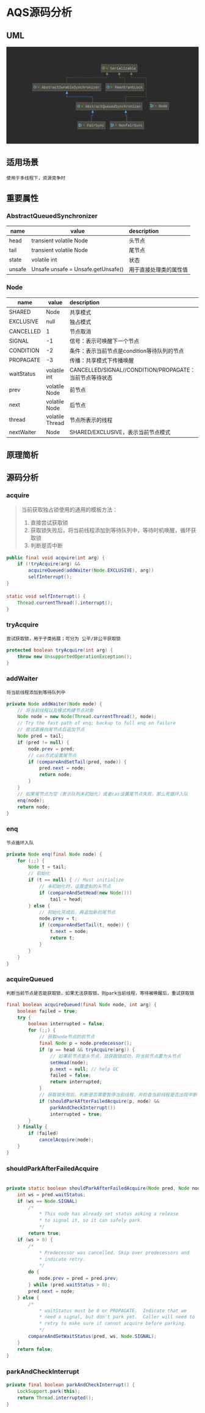 # AQS源码分析

## UML
![uml](../../image/uml_AbstractQueuedSynchronizer.png)

## 适用场景

    使用于多线程下，资源竞争时

## 重要属性

### AbstractQueuedSynchronizer

|name|value|description|
|---|---|:---|
|head|transient volatile Node|头节点|
|tail|transient volatile Node|尾节点|
|state|volatile int|状态|
|unsafe|Unsafe unsafe = Unsafe.getUnsafe()|用于直接处理类的属性值|

### Node

|name|value|description|
|---|---|:---|
|SHARED|Node|共享模式|
|EXCLUSIVE|null|独占模式|
|CANCELLED|1|节点取消|
|SIGNAL|-1|信号：表示可唤醒下一个节点|
|CONDITION|-2|条件：表示当前节点是condition等待队列的节点|
|PROPAGATE|-3|传播：共享模式下传播唤醒|
|waitStatus|volatile int|CANCELLED/SIGNAL//CONDITION/PROPAGATE：当前节点等待状态|
|prev|volatile Node|前节点|
|next|volatile Node|后节点|
|thread|volatile Thread|节点所表示的线程|
|nextWaiter|Node|SHARED/EXCLUSIVE，表示当前节点模式|

## 原理简析


## 源码分析

### acquire
>当前获取独占锁使用的通用的模板方法：
>1. 直接尝试获取锁
>2. 获取锁失败后，将当前线程添加到等待队列中，等待时机唤醒，循环获取锁
>3. 判断是否中断
```java
public final void acquire(int arg) {
    if (!tryAcquire(arg) &&
        acquireQueued(addWaiter(Node.EXCLUSIVE), arg))
        selfInterrupt();
}

static void selfInterrupt() {
    Thread.currentThread().interrupt();
}
```

### tryAcquire
    尝试获取锁，用于子类拓展；可分为 公平/非公平获取锁
```java
protected boolean tryAcquire(int arg) {
    throw new UnsupportedOperationException();
}
```

### addWaiter
    将当前线程添加到等待队列中
```java
private Node addWaiter(Node mode) {
    // 将当前线程以及模式构建节点对象
    Node node = new Node(Thread.currentThread(), mode);
    // Try the fast path of enq; backup to full enq on failure
    // 尝试直接向尾节点后追加节点
    Node pred = tail;
    if (pred != null) {
        node.prev = pred;
        // cas方式设置尾节点
        if (compareAndSetTail(pred, node)) {
            pred.next = node;
            return node;
        }
    }
    // 如果尾节点为空（表示队列未初始化）或者cas设置尾节点失败，那么死循环入队
    enq(node);
    return node;
}
```

### enq
    节点循环入队
```java
private Node enq(final Node node) {
    for (;;) {
        Node t = tail;
        // 初始化
        if (t == null) { // Must initialize
            // 未初始化时，设置虚拟的头节点
            if (compareAndSetHead(new Node()))
                tail = head;
        } else {
            // 初始化完成后，再追加新的尾节点
            node.prev = t;
            if (compareAndSetTail(t, node)) {
                t.next = node;
                return t;
            }
        }
    }
}
```

### acquireQueued
    判断当前节点是否能获取锁，如果无法获取锁，则park当前线程，等待被唤醒后，重试获取锁
```java
final boolean acquireQueued(final Node node, int arg) {
    boolean failed = true;
    try {
        boolean interrupted = false;
        for (;;) {
            // 获取node节点的前节点
            final Node p = node.predecessor();
            if (p == head && tryAcquire(arg)) {
                // 如果前节点是头节点，且获取锁成功，将当前节点置为头节点
                setHead(node);
                p.next = null; // help GC
                failed = false;
                return interrupted;
            }
            // 获取锁失败后，判断是否需要暂停当前线程，并检查当前线程是否出现中断
            if (shouldParkAfterFailedAcquire(p, node) &&
                parkAndCheckInterrupt())
                interrupted = true;
        }
    } finally {
        if (failed)
            cancelAcquire(node);
    }
}
```

### shouldParkAfterFailedAcquire

```java

private static boolean shouldParkAfterFailedAcquire(Node pred, Node node) {
    int ws = pred.waitStatus;
    if (ws == Node.SIGNAL)
        /*
            * This node has already set status asking a release
            * to signal it, so it can safely park.
            */
        return true;
    if (ws > 0) {
        /*
            * Predecessor was cancelled. Skip over predecessors and
            * indicate retry.
            */
        do {
            node.prev = pred = pred.prev;
        } while (pred.waitStatus > 0);
        pred.next = node;
    } else {
        /*
            * waitStatus must be 0 or PROPAGATE.  Indicate that we
            * need a signal, but don't park yet.  Caller will need to
            * retry to make sure it cannot acquire before parking.
            */
        compareAndSetWaitStatus(pred, ws, Node.SIGNAL);
    }
    return false;
}
```


### parkAndCheckInterrupt
```java
private final boolean parkAndCheckInterrupt() {
    LockSupport.park(this);
    return Thread.interrupted();
}
```